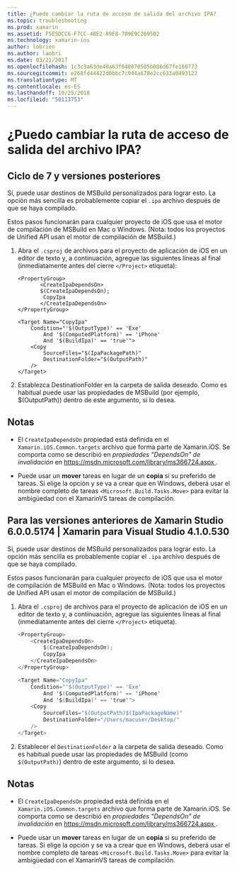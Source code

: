 ```yaml
---
title: ¿Puedo cambiar la ruta de acceso de salida del archivo IPA?
ms.topic: troubleshooting
ms.prod: xamarin
ms.assetid: F5E5DCC6-F7CC-48E2-89E8-709E9C269502
ms.technology: xamarin-ios
author: lobrien
ms.author: laobri
ms.date: 03/21/2017
ms.openlocfilehash: 1c3c3a63de40a63f040870505b086d67fe160773
ms.sourcegitcommit: e268fd44422d0bbc7c944a678e2cc633a0493122
ms.translationtype: MT
ms.contentlocale: es-ES
ms.lasthandoff: 10/25/2018
ms.locfileid: "50113753"
---
```

# <a name="can-i-change-the-output-path-of-the-ipa-file"></a>¿Puedo cambiar la ruta de acceso de salida del archivo IPA?

## <a name="for-cycle-7-and-higher"></a>Ciclo de 7 y versiones posteriores
Sí, puede usar destinos de MSBuild personalizados para lograr esto. La opción más sencilla es probablemente copiar el `.ipa` archivo después de que se haya compilado.

Estos pasos funcionarán para cualquier proyecto de iOS que usa el motor de compilación de MSBuild en Mac o Windows. (Nota: todos los proyectos de Unified API usan el motor de compilación de MSBuild.)

1. Abra el `.csproj` de archivos para el proyecto de aplicación de iOS en un editor de texto y, a continuación, agregue las siguientes líneas al final (inmediatamente antes del cierre `</Project>` etiqueta):
    
    ```
    <PropertyGroup>
           <CreateIpaDependsOn>
           $(CreateIpaDependsOn);
            CopyIpa
           </CreateIpaDependsOn>
    </PropertyGroup>
    
    <Target Name="CopyIpa"
        Condition="'$(OutputType)' == 'Exe'
            And '$(ComputedPlatform)' == 'iPhone'
            And '$(BuildIpa)' == 'true'">
        <Copy
            SourceFiles="$(IpaPackagePath)"
            DestinationFolder="$(OutputPath)"
        />
    </Target>
    ```

2. Establezca DestinationFolder en la carpeta de salida deseado. Como es habitual puede usar las propiedades de MSBuild (por ejemplo, $(OutputPath)) dentro de este argumento, si lo desea.

## <a name="notes"></a>Notas
- El `CreateIpaDependsOn` propiedad está definida en el `Xamarin.iOS.Common.targets` archivo que forma parte de Xamarin.iOS. Se comporta como se describió en *propiedades "DependsOn" de invalidación* en [ https://msdn.microsoft.com/library/ms366724.aspx ](https://msdn.microsoft.com/library/ms366724.aspx).

- Puede usar un **mover** tareas en lugar de un **copia** si su preferido de tareas. Si elige la opción y se va a crear que en Windows, deberá usar el nombre completo de tareas `<Microsoft.Build.Tasks.Move>` para evitar la ambigüedad con el XamarinVS tareas de compilación.

## <a name="for-versions-before-xamarin-studio-6005174--xamarin-for-visual-studio-410530"></a>Para las versiones anteriores de Xamarin Studio 6.0.0.5174 | Xamarin para Visual Studio 4.1.0.530

Sí, puede usar destinos de MSBuild personalizados para lograr esto. La opción más sencilla es probablemente copiar el `.ipa` archivo después de que se haya compilado.

Estos pasos funcionarán para cualquier proyecto de iOS que usa el motor de compilación de MSBuild en Mac o Windows. (Nota: todos los proyectos de Unified API usan el motor de compilación de MSBuild.)

1. Abra el `.csproj` de archivos para el proyecto de aplicación de iOS en un editor de texto y, a continuación, agregue las siguientes líneas al final (inmediatamente antes del cierre `</Project>` etiqueta).

    ```csharp
    <PropertyGroup>
        <CreateIpaDependsOn>
            $(CreateIpaDependsOn);
            CopyIpa
        </CreateIpaDependsOn>
    </PropertyGroup>
    
    <Target Name="CopyIpa"
        Condition="'$(OutputType)' == 'Exe'
            And '$(ComputedPlatform)' == 'iPhone'
            And '$(BuildIpa)' == 'true'">
        <Copy
            SourceFiles="$(OutputPath)$(IpaPackageName)"
            DestinationFolder="/Users/macuser/Desktop/"
        />
    </Target>
    ```

2. Establecer el `DestinationFolder` a la carpeta de salida deseado. Como es habitual puede usar las propiedades de MSBuild (como `$(OutputPath)`) dentro de este argumento, si lo desea.

## <a name="notes"></a>Notas
- El `CreateIpaDependsOn` propiedad está definida en el `Xamarin.iOS.Common.targets` archivo que forma parte de Xamarin.iOS. Se comporta como se describió en *propiedades "DependsOn" de invalidación* en [ https://msdn.microsoft.com/library/ms366724.aspx ](https://msdn.microsoft.com/library/ms366724.aspx).

- Puede usar un **mover** tareas en lugar de un **copia** si su preferido de tareas. Si elige la opción y se va a crear que en Windows, deberá usar el nombre completo de tareas `<Microsoft.Build.Tasks.Move>` para evitar la ambigüedad con el XamarinVS tareas de compilación.
